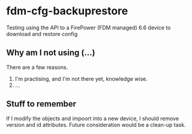 # fdm-cfg-backuprestore

Testing using the API to a FirePower (FDM managed) 6.6 device to download and restore config

## Why am I not using (...)

There are a few reasons.

1. I'm practising, and I'm not there yet, knowledge wise.
2. ...

## Stuff to remember

If I modify the objects and impoort into a new device, I should remove version and id attributes.
Future consideration would be a clean-up task.

